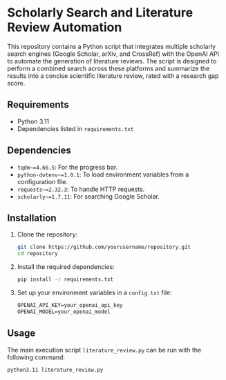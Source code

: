 # Scholarly Search and Literature Review Automation

This repository contains a Python script that integrates multiple scholarly search engines (Google Scholar, arXiv, and CrossRef) with the OpenAI API to automate the generation of literature reviews. The script is designed to perform a combined search across these platforms and summarize the results into a concise scientific literature review, rated with a research gap score.

## Requirements

- Python 3.11
- Dependencies listed in `requirements.txt`

## Dependencies

- `tqdm~=4.66.5`: For the progress bar.
- `python-dotenv~=1.0.1`: To load environment variables from a configuration file.
- `requests~=2.32.3`: To handle HTTP requests.
- `scholarly~=1.7.11`: For searching Google Scholar.

## Installation

1. Clone the repository:

    ```bash
    git clone https://github.com/yourusername/repository.git
    cd repository
    ```

2. Install the required dependencies:

    ```bash
    pip install -r requirements.txt
    ```

3. Set up your environment variables in a `config.txt` file:

    ```txt
    OPENAI_API_KEY=your_openai_api_key
    OPENAI_MODEL=your_openai_model
    ```

## Usage

The main execution script `literature_review.py` can be run with the following command:

```bash
python3.11 literature_review.py


